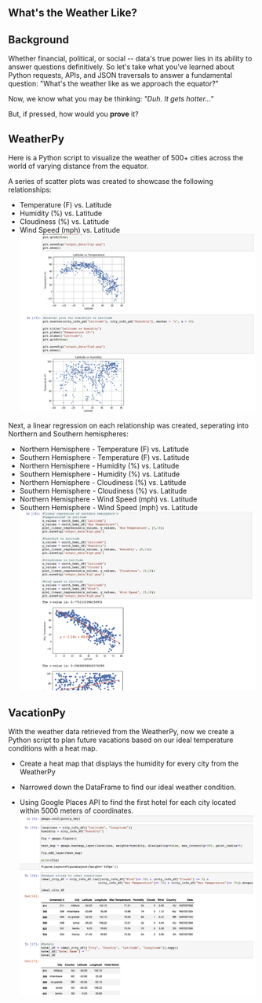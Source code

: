 ## What's the Weather Like?

## Background

Whether financial, political, or social -- data's true power lies in its ability to answer questions definitively. So let's take what you've learned about Python requests, APIs, and JSON traversals to answer a fundamental question: "What's the weather like as we approach the equator?"

Now, we know what you may be thinking: _"Duh. It gets hotter..."_

But, if pressed, how would you **prove** it?


## WeatherPy

Here is a Python script to visualize the weather of 500+ cities across the world of varying distance from the equator.

A series of scatter plots was created to showcase the following relationships:

* Temperature (F) vs. Latitude
* Humidity (%) vs. Latitude
* Cloudiness (%) vs. Latitude
* Wind Speed (mph) vs. Latitude
![ScatterPlots](Images/ScatterPlots.png)

Next, a linear regression on each relationship was created, seperating into Northern and Southern hemispheres:

* Northern Hemisphere - Temperature (F) vs. Latitude
* Southern Hemisphere - Temperature (F) vs. Latitude
* Northern Hemisphere - Humidity (%) vs. Latitude
* Southern Hemisphere - Humidity (%) vs. Latitude
* Northern Hemisphere - Cloudiness (%) vs. Latitude
* Southern Hemisphere - Cloudiness (%) vs. Latitude
* Northern Hemisphere - Wind Speed (mph) vs. Latitude
* Southern Hemisphere - Wind Speed (mph) vs. Latitude
![LinearRegression](Images/LinearRegression.png)


## VacationPy

With the weather data retrieved from the WeatherPy, now we create a Python script to plan future vacations based on our 
ideal temperature conditions with a heat map.

* Create a heat map that displays the humidity for every city from the WeatherPy

* Narrowed down the DataFrame to find our ideal weather condition. 

* Using Google Places API to find the first hotel for each city located within 5000 meters of coordinates.
![HeatMap](Images/HeatMap.png)
